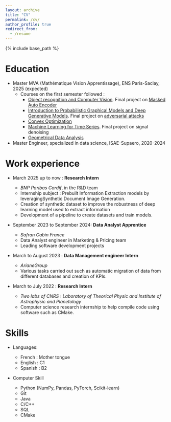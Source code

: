 ```yaml
---
layout: archive
title: "CV"
permalink: /cv/
author_profile: true
redirect_from:
  - /resume
---
```


{% include base_path %}

Education
======
* Master MVA (Mathématique Vision Apprentissage), ENS Paris-Saclay, 2025 (expected)
  - Courses on the first semester followed : 
    - [Object recognition and Computer Vision](https://gulvarol.github.io/teaching/recvis24/). Final project on [Masked Auto Encoder]()
    - [Introduction to Probabilistic Graphical Models and Deep Generative Models](https://lmbp.uca.fr/~latouche/mva/IntroductiontoProbabilisticGraphicalModelsMVA.html). Final project on [adversarial attacks]()
    - [Convex Optimization](https://www.di.ens.fr/~aspremon/OptConvexeM2.html)
    - [Machine Learning for Time Series](https://www.laurentoudre.fr/ast.html). Final project on signal denoising
    - [Geometrical Data Analysis](https://www.jeanfeydy.com/Teaching/index.html?fbclid=IwZXh0bgNhZW0CMTEAAR3kh2CAFPczBEPZI9-3kgGoIoSJ3VySwYARaiUjFuInYWvTZmuV8G8IBTc_aem_F_KygCzpw9k0f2F4sZKHDw)
* Master Engineer, specialized in data science, ISAE-Supaero, 2020-2024

Work experience
======
* March 2025 up to now : **Research Intern**
  * *BNP Paribas Cardif*, in the R&D team 
  * Internship subject : Prebuilt Information Extraction models by leveragingSynthetic Document Image Generation.
  * Creation of synthetic dataset to improve the robustness of deep learning model used to extract information
  * Development of a pipeline to create datasets and train models.
* September 2023 to September 2024: **Data Analyst Apprentice**
  * *Safran Cabin France*
  * Data Analyst engineer in Marketing & Pricing team
  * Leading software development projects 

* March to August 2023 : **Data Management engineer Intern**
  * *ArianeGroup* 
  * Various tasks carried out such as automatic migration of data from different databases and creation of KPIs.

* March to July 2022 : **Research Intern**
  * *Two labs of CNRS : Laboratory of Theorical Physic and Institute of Astrophysic and Planetology*
  * Computer science research internship to help compile code using software such as CMake.
  
Skills
======
* Languages:
  * French : Mother tongue
  * English : C1
  * Spanish : B2

* Computer Skill
  * Python  (NumPy, Pandas, PyTorch, Scikit-learn)
  * Git
  * Java
  * C/C++
  * SQL
  * CMake
  
<!-- Service and leadership
====== To put : Compet Kaggle, challenge etc
*  -->
